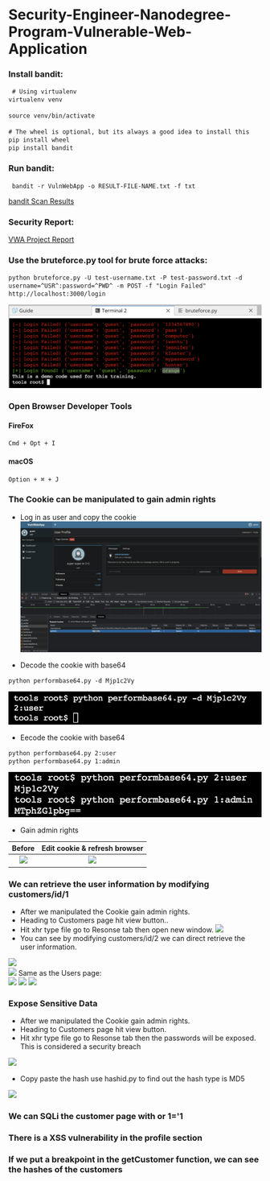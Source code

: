 # Security-Engineer-Nanodegree-Program-Vulnerable-Web-Application
[image1]: ./images/bruteforce.png
[image2]: ./images/cookie.png
[image3]: ./images/decode.png
[image4]: ./images/encode.png
[image5]: ./images/before.png
[image6]: ./images/admin.png
[image7]: ./images/BrokenAccess1.png
[image8]: ./images/brokenAccess.png
[image9]: ./images/b3.png
[image10]: ./images/Users.png
[image11]: ./images/SQLi.png
[image12]: ./images/SQLi2.png
[image13]: ./images/Sensitive.png
[image14]: ./images/hash.png
### Install bandit:
```
 # Using virtualenv
virtualenv venv

source venv/bin/activate

# The wheel is optional, but its always a good idea to install this
pip install wheel
pip install bandit
```

### Run bandit:
```
 bandit -r VulnWebApp -o RESULT-FILE-NAME.txt -f txt
 ```
 
[bandit Scan Results](/RESULT-FILE-NAME.txt)

### Security Report: 
[VWA Project Report](/VWA-Project-Template.docx)  

### Use the bruteforce.py tool for brute force attacks:

```
python bruteforce.py -U test-username.txt -P test-password.txt -d username=^USR^:password=^PWD^ -m POST -f "Login Failed" http://localhost:3000/login
```
![image1]

### Open Browser Developer Tools 
#### FireFox
```
Cmd + Opt + I 
```
#### macOS
```
Option + ⌘ + J 
```

### The Cookie can be manipulated to gain admin rights  

* Log in as user and copy the cookie
![image2]  

* Decode the cookie with base64
``` 
python performbase64.py -d Mjp1c2Vy
```
![image3]

* Eecode the cookie with base64
```
python performbase64.py 2:user
python performbase64.py 1:admin
```
![image4]

* Gain admin rights  

Before      |  Edit cookie & refresh browser
:-------------------------:|:-------------------------:
![][image5]                | ![][image6]
### We can retrieve the user information by modifying customers/id/1   

- After we manipulated the Cookie gain admin rights.
- Heading to Customers page hit view button..  
- Hit xhr type file go to Resonse tab then open new window.
![][image7] 
- You can see by modifying customers/id/2 we can direct retrieve the user information.

![][image8]  
![][image9]
Same as the Users page:  
![][image10]
![][image11]
![][image12]

### Expose Sensitive Data
- After we manipulated the Cookie gain admin rights.
- Heading to Customers page hit view button.
- Hit xhr type file go to Resonse tab then the passwords will be exposed. This is considered a security breach  

![][image13]  
- Copy paste the hash use hashid.py to find out the hash type is MD5  

![][image14]
### We can SQLi the customer page with or 1='1  

### There is a XSS vulnerability in the profile section  

### If we put a breakpoint in the getCustomer function, we can see the hashes of the customers